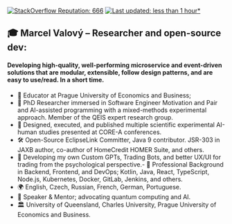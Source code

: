 [![StackOverflow Reputation: 666](https://img.shields.io/badge/StackOverflow-666-F27F33?logo=stackoverflow)](https://stackoverflow.com/users/3832336/marcelv3612) [![Last updated: less than 1 hour*](https://img.shields.io/badge/last%20updated-less%20than%201%20hour*-green)](https://github.com/marcelv3612/marcelv3612/actions)

## 🎓 Marcel Valový – Researcher and open-source dev:

#### Developing high-quality, well-performing microservice and event-driven solutions that are modular, extensible, follow design patterns, and are easy to use/read. In a short time.

- 🔭 Educator at Prague University of Economics and Business;
- 🌱 PhD Researcher immersed in Software Engineer Motivation and Pair and AI-assisted programming with a mixed-methods experimental approach. Member of the QEIS expert research group.
- 🥼 Designed, executed, and published multiple scientific experimental AI-human studies presented at CORE-A conferences.
- 🛠 Open-Source EclipseLink Committer, Java 9 contributor. JSR-303 in JAXB author, co-author of HomeCredit HOMER Suite, and others.
- 🙂 Developing my own Custom GPTs, Trading Bots, and better UX/UI for trading from the psychological perspective.- 💼 Professional Background in Backend, Frontend, and DevOps; Kotlin, Java, React, TypeScript, Node.js, Kubernetes, Docker, GitLab, Jenkins, and others.
- 🌍 English, Czech, Russian, French, German, Portuguese.
- 🎤 Speaker & Mentor; advocating quantum computing and AI.
- 🏛 University of Queensland, Charles University, Prague University of Economics and Business.
